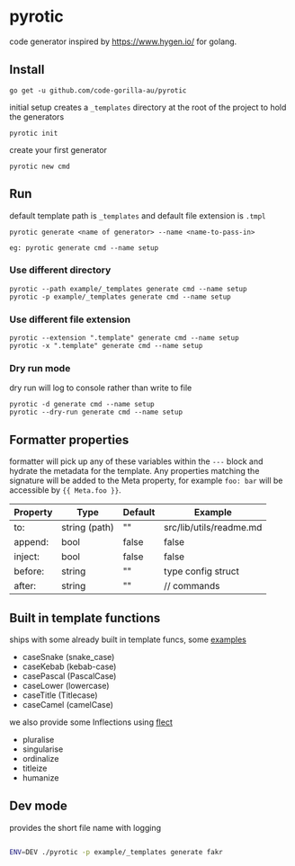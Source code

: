 # pyrotic
code generator inspired by https://www.hygen.io/ for golang.



## Install

```
go get -u github.com/code-gorilla-au/pyrotic

```

initial setup creates a `_templates` directory at the root of the project to hold the generators

```
pyrotic init
```

create your first generator

```
pyrotic new cmd
```

## Run

default template path is `_templates` and default file extension is `.tmpl`

```
pyrotic generate <name of generator> --name <name-to-pass-in>

eg: pyrotic generate cmd --name setup
```

### Use different directory

```
pyrotic --path example/_templates generate cmd --name setup
pyrotic -p example/_templates generate cmd --name setup
```

### Use different file extension

```
pyrotic --extension ".template" generate cmd --name setup
pyrotic -x ".template" generate cmd --name setup
```

### Dry run mode

dry run will log to console rather than write to file

```
pyrotic -d generate cmd --name setup
pyrotic --dry-run generate cmd --name setup
```

## Formatter properties

formatter will pick up any of these variables within the `---` block and hydrate the metadata for the template. Any properties matching the signature will be added to the Meta property, for example `foo: bar` will be accessible by `{{ Meta.foo }}`.

| Property | Type | Default | Example |
| -------- | ---- | ------- | ------- |
| to: | string (path) | "" | src/lib/utils/readme.md |
| append: | bool | false | false |
| inject: | bool | false | false |
| before: | string | "" | type config struct |
| after: | string | "" | // commands |


## Built in template functions

ships with some already built in template funcs, some [examples](example/_templates/fakr/farkr_case.tmpl)

- caseSnake (snake_case)
- caseKebab (kebab-case)
- casePascal (PascalCase)
- caseLower (lowercase)
- caseTitle (Titlecase)
- caseCamel (camelCase)

we also provide some Inflections using [flect](https://github.com/gobuffalo/flect)

- pluralise
- singularise
- ordinalize
- titleize
- humanize

## Dev mode
provides the short file name with logging

```bash

ENV=DEV ./pyrotic -p example/_templates generate fakr

```